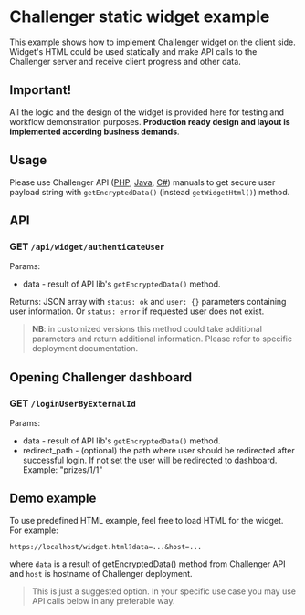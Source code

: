 # Challenger static widget example
This example shows how to implement Challenger widget on the client side. Widget's HTML could be used statically and make API calls to the Challenger server and receive client progress and other data.

## Important!
All the logic and the design of the widget is provided here for testing and workflow demonstration purposes. **Production ready design and layout is implemented according business demands**.

## Usage
Please use Challenger API ([PHP](https://github.com/challenger-platform/challenger-api-client-php#performance-widgets), [Java](https://github.com/challenger-platform/challenger-api-client-java#performance-widgets), [C#](https://github.com/challenger-platform/challenger-api-client-csharp#performance-widgets)) manuals to get secure user payload string with `getEncryptedData()` (instead `getWidgetHtml()`) method.

## API
### GET `/api/widget/authenticateUser`
Params:
* data - result of API lib's `getEncryptedData()` method.

Returns: JSON array with `status: ok` and `user: {}` parameters containing user information. Or `status: error` if requested user does not exist.

> **NB**: in customized versions this method could take additional parameters and return additional information. Please refer to specific deployment documentation.

## Opening Challenger dashboard
### GET `/loginUserByExternalId`
Params:
* data - result of API lib's `getEncryptedData()` method.
* redirect_path - (optional) the path where user should be redirected after successful login. If not set the user will be redirected to dashboard. Example: "prizes/1/1"

## Demo example

To use predefined HTML example, feel free to load HTML for the widget. For example:
```
https://localhost/widget.html?data=...&host=...
```

where `data` is a result of getEncryptedData() method from Challenger API and `host` is hostname of Challenger deployment.

> This is just a suggested option. In your specific use case you may use API calls below in any preferable way.
